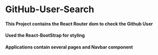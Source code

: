 # GitHub-User-Search
#### This Project contains the React Router dom to check the Github User
#### Used the React-BootStrap for styling
#### Applications contain several pages and Navbar component
